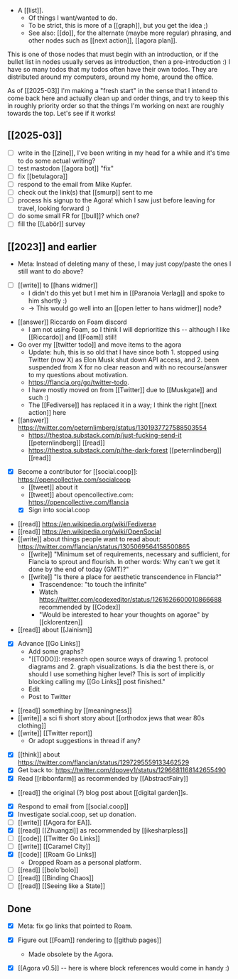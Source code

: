 - A [[list]].
  - Of things I want/wanted to do.
  - To be strict, this is more of a [[graph]], but you get the idea ;)
  - See also: [[do]], for the alternate (maybe more regular) phrasing, and other nodes such as [[next action]], [[agora plan]].

This is one of those nodes that must begin with an introduction, or if the bullet list in nodes usually serves as introduction, then a pre-introduction :)
I have so many todos that my todos often have their own todos. They are distributed around my computers, around my home, around the office.

As of [[2025-03]] I'm making a "fresh start" in the sense that I intend to come back here and actually clean up and order things, and try to keep this in roughly priority order so that the things I'm working on next are roughly towards the top. Let's see if it works!

## [[2025-03]]

- [ ] write in the [[zine]], I've been writing in my head for a while and it's time to do some actual writing?
- [ ] test mastodon [[agora bot]] "fix"
- [ ] fix [[betulagora]]
- [ ] respond to the email from Mike Kupfer.
- [ ] check out the link(s) that [[smurp]] sent to me
- [ ] process his signup to the Agora! which I saw just before leaving for travel, looking forward :)
- [ ] do some small FR for [[bull]]? which one?
- [ ] fill the [[Labör]] survey

## [[2023]] and earlier

- Meta: Instead of deleting many of these, I may just copy/paste the ones I still want to do above?
- [ ] [[write]] to [[hans widmer]]
  - I didn't do this yet but I met him in [[Paranoia Verlag]] and spoke to him shortly :)
  - -> This would go well into an [[open letter to hans widmer]] node?
- [[answer]] Riccardo on Foam discord
  - I am not using Foam, so I think I will deprioritize this -- although I like [[Riccardo]] and [[Foam]] still!
- Go over my [[twitter todo]] and move items to the agora
  - Update: huh, this is so old that I have since both 1. stopped using Twitter (now X) as Elon Musk shut down API access, and 2. been suspended from X for no clear reason and with no recourse/answer to my questions about motivation.
  - https://flancia.org/go/twitter-todo.
  - I have mostly moved on from [[Twitter]] due to [[Muskgate]] and such :)
  - The [[Fediverse]] has replaced it in a way; I think the right [[next action]] here
- [[answer]] https://twitter.com/peternlimberg/status/1301937727588503554
  - https://thestoa.substack.com/p/just-fucking-send-it [[peternlindberg]] [[read]]
  - https://thestoa.substack.com/p/the-dark-forest [[peternlindberg]] [[read]]
- [x] Become a contributor for [[social.coop]]: https://opencollective.com/socialcoop
  - [[tweet]] about it
  - [[tweet]] about opencollective.com: https://opencollective.com/flancia
  - [x] Sign into social.coop
- [[read]] https://en.wikipedia.org/wiki/Fediverse
- [[read]] https://en.wikipedia.org/wiki/OpenSocial
- [[write]] about things people want to read about: https://twitter.com/flancian/status/1305069564158500865
  - [[write]] "Minimum set of requirements, necessary and sufficient, for Flancia to sprout and flourish. In other words: Why can't we get it done by the end of today (GMT)?"
  - [[write]] "Is there a place for aesthetic transcendence in Flancia?"
    - Trascendence: "to touch the infinite" 
    - Watch https://twitter.com/codexeditor/status/1261626600010866688 recommended by [[Codex]]
    - "Would be interested to hear your thoughts on agorae" by [[cklorentzen]]
- [[read]] about [[Jainism]]
- [x] Advance [[Go Links]]
    - Add some graphs?
    - "[[TODO]]: research open source ways of drawing 1. protocol diagrams and 2. graph visualizations. Is dia the best there is, or should I use something higher level? This is sort of implicitly blocking calling my [[Go Links]] post finished."
    - Edit
    - Post to Twitter
- [[read]] something by [[meaningness]]
- [[write]] a sci fi short story about [[orthodox jews that wear 80s clothing]]
- [[write]] [[Twitter report]]
  - Or adopt suggestions in thread if any?
- [x] [[think]] about https://twitter.com/flancian/status/1297295559133462529
- [x] Get back to: https://twitter.com/dpovey1/status/1296681168142655490
- [x] Read [[ribbonfarm]] as recommended by [[AbstractFairy]]
- [[read]] the original (?) blog post about [[digital garden]]s.
- [x] Respond to email from [[social.coop]]
- [x] Investigate social.coop, set up donation.
- [ ] [[write]] [[Agora for EA]].
- [x] [[read]] [[Zhuangzi]] as recommended by [[ikesharpless]]
- [ ] [[code]] [[Twitter Go Links]]
- [ ] [[write]] [[Caramel City]]
- [x] [[code]] [[Roam Go Links]]
  - Dropped Roam as a personal platform.
- [ ] [[read]] [[bolo'bolo]]
- [ ] [[read]] [[Binding Chaos]]
- [ ] [[read]] [[Seeing like a State]]

## Done
- [x] Meta: fix go links that pointed to Roam. 
- [x] Figure out [[Foam]] rendering to [[github pages]]
  - Made obsolete by the Agora.
- [x] [[Agora v0.5]] -- here is where block references would come in handy :)


